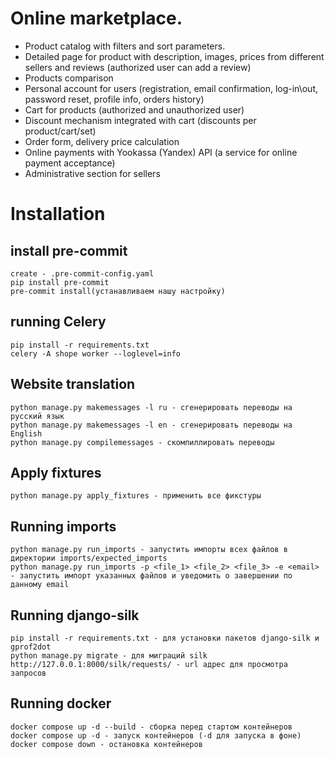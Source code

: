# Online marketplace.

 - Product catalog with filters and sort parameters.
 - Detailed page for product with description, images, prices from different sellers and reviews 
(authorized user can add a review)
 - Products comparison
 - Personal account for users (registration, email confirmation, log-in\out, password reset, 
profile info, orders history)
 - Cart for products (authorized and unauthorized user)
 - Discount mechanism integrated with cart (discounts per product/cart/set)
 - Order form, delivery price calculation
 - Online payments with Yookassa (Yandex) API (a service for online payment acceptance)
 - Administrative section for sellers

# Installation

## install pre-commit
    create - .pre-commit-config.yaml
    pip install pre-commit
    pre-commit install(устанавливаем нашу настройку)

## running Celery
    pip install -r requirements.txt
    celery -A shope worker --loglevel=info

## Website translation
    python manage.py makemessages -l ru - сгенерировать переводы на русский язык
    python manage.py makemessages -l en - сгенерировать переводы на English
    python manage.py compilemessages - скомпиллировать переводы

## Apply fixtures
    python manage.py apply_fixtures - применить все фикстуры

## Running imports
    python manage.py run_imports - запустить импорты всех файлов в директории imports/expected_imports
    python manage.py run_imports -p <file_1> <file_2> <file_3> -e <email> - запустить импорт указанных файлов и уведомить о завершении по данному email

## Running django-silk
    pip install -r requirements.txt - для установки пакетов django-silk и gprof2dot
    python manage.py migrate - для миграций silk
    http://127.0.0.1:8000/silk/requests/ - url адрес для просмотра запросов

## Running docker
    docker compose up -d --build - сборка перед стартом контейнеров
    docker compose up -d - запуск контейнеров (-d для запуска в фоне)
    docker compose down - остановка контейнеров

